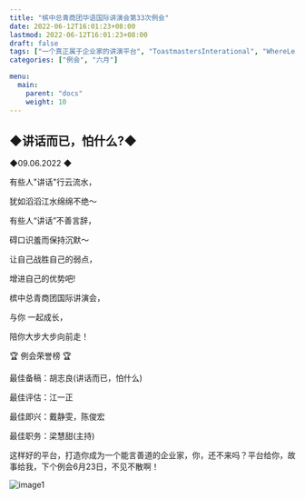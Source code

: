 ```yaml
---
title: "槟中总青商团华语国际讲演会第33次例会"
date: 2022-06-12T16:01:23+08:00
lastmod: 2022-06-12T16:01:23+08:00
draft: false
tags: ["一个真正属于企业家的讲演平台", "ToastmastersInterational", "WhereLeadersAreMade", "胡志良", "江一正", "戴静雯", "陈俊宏", "梁慧甜"]
categories: ["例会", "六月"]

menu:
  main:
    parent: "docs"
    weight: 10
---
```


## ◆讲话而已，怕什么?◆ 

◆09.06.2022 ◆

有些人"讲话"行云流水，

犹如滔滔江水绵绵不绝～

有些人“讲话”不善言辞，

碍口识羞而保持沉默～

让自己战胜自己的弱点，

增进自己的优势吧!

槟中总青商团国际讲演会，

与你 一起成长，

陪你大步大步向前走！

🏆 例会荣誉榜 🏆

最佳备稿：胡志良(讲话而已，怕什么)

最佳评估：江一正

最佳即兴：戴静雯，陈俊宏

最佳职务：梁慧甜(主持)

这样好的平台，打造你成为一个能言善道的企业家，你，还不来吗？平台给你，故事给我，下个例会6月23日，不见不散啊！

![image1](/tmc/file/2022/6/33/1.jpg "image1")